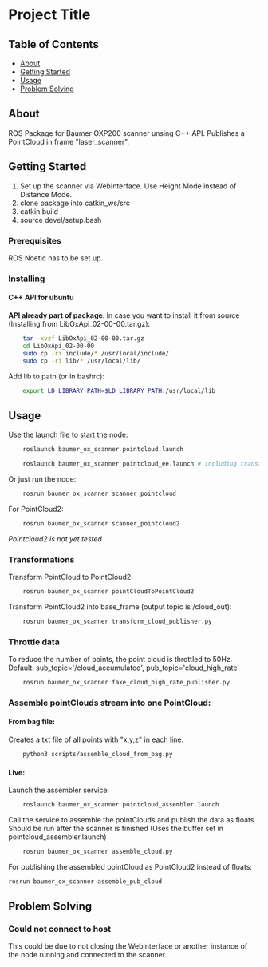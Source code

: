 # Project Title

## Table of Contents

- [About](#about)
- [Getting Started](#getting_started)
- [Usage](#usage)
- [Problem Solving](#problems)

## About <a name = "about"></a>

ROS Package for Baumer OXP200 scanner unsing C++ API. Publishes a PointCloud in frame "laser_scanner".

## Getting Started <a name = "getting_started"></a>

1. Set up the scanner via WebInterface. Use Height Mode instead of Distance Mode.
2. clone package into catkin_ws/src
3. catkin build
4. source devel/setup.bash


### Prerequisites

ROS Noetic has to be set up.

### Installing
#### C++ API for ubuntu

**API already part of package**. In case you want to install it from source (Installing from LibOxApi_02-00-00.tar.gz):

```bash
    tar -xvzf LibOxApi_02-00-00.tar.gz
    cd LibOxApi_02-00-00
    sudo cp -ri include/* /usr/local/include/
    sudo cp -ri lib/* /usr/local/lib/
```

Add lib to path (or in bashrc):

```bash
    export LD_LIBRARY_PATH=$LD_LIBRARY_PATH:/usr/local/lib
```

## Usage <a name = "usage"></a>

Use the launch file to start the node:

```bash
    roslaunch baumer_ox_scanner pointcloud.launch

    roslaunch baumer_ox_scanner pointcloud_ee.launch # including transform to end effector
```

Or just run the node:

```bash
    rosrun baumer_ox_scanner scanner_pointcloud
```

For PointCloud2:

```bash
    rosrun baumer_ox_scanner scanner_pointcloud2
```
*Pointcloud2 is not yet tested*

### Transformations

Transform PointCloud to PointCloud2:

```bash
    rosrun baumer_ox_scanner pointCloudToPointCloud2
```

Transform PointCloud2 into base_frame (output topic is /cloud_out):

```bash
    rosrun baumer_ox_scanner transform_cloud_publisher.py
```

### Throttle data

To reduce the number of points, the point cloud is throttled to 50Hz.
Default: sub_topic='/cloud_accumulated', pub_topic='cloud_high_rate'

```bash
    rosrun baumer_ox_scanner fake_cloud_high_rate_publisher.py
```


### Assemble pointClouds stream into one PointCloud:
#### From bag file:

Creates a txt file of all points with "x,y,z" in each line.
```bash
    python3 scripts/assemble_cloud_from_bag.py
```

#### Live:
Launch the assembler service:
```bash
    roslaunch baumer_ox_scanner pointcloud_assembler.launch
```

Call the service to assemble the pointClouds and publish the data as floats. Should be run after the scanner is finished (Uses the buffer set in pointcloud_assembler.launch)

```bash
    rosrun baumer_ox_scanner assemble_cloud.py
```

For publishing the assembled pointCloud as PointCloud2 instead of floats:

```bash
rosrun baumer_ox_scanner assemble_pub_cloud
```



## Problem Solving <a name = "problems"></a>

### Could not connect to host

This could be due to not closing the WebInterface or another instance of the node running and connected to the scanner.
